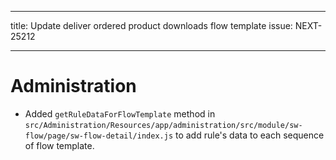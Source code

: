 ---
title: Update deliver ordered product downloads flow template
issue: NEXT-25212
___
# Administration
* Added `getRuleDataForFlowTemplate` method in `src/Administration/Resources/app/administration/src/module/sw-flow/page/sw-flow-detail/index.js` to add rule's data to each sequence of flow template.
